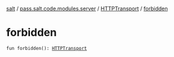 [salt](../../index.md) / [pass.salt.code.modules.server](../index.md) / [HTTPTransport](index.md) / [forbidden](./forbidden.md)

# forbidden

`fun forbidden(): `[`HTTPTransport`](index.md)